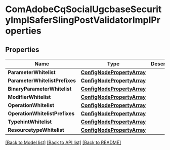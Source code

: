 # ComAdobeCqSocialUgcbaseSecurityImplSaferSlingPostValidatorImplProperties

## Properties
Name | Type | Description | Notes
------------ | ------------- | ------------- | -------------
**ParameterWhitelist** | [**ConfigNodePropertyArray**](configNodePropertyArray.md) |  | [optional] 
**ParameterWhitelistPrefixes** | [**ConfigNodePropertyArray**](configNodePropertyArray.md) |  | [optional] 
**BinaryParameterWhitelist** | [**ConfigNodePropertyArray**](configNodePropertyArray.md) |  | [optional] 
**ModifierWhitelist** | [**ConfigNodePropertyArray**](configNodePropertyArray.md) |  | [optional] 
**OperationWhitelist** | [**ConfigNodePropertyArray**](configNodePropertyArray.md) |  | [optional] 
**OperationWhitelistPrefixes** | [**ConfigNodePropertyArray**](configNodePropertyArray.md) |  | [optional] 
**TypehintWhitelist** | [**ConfigNodePropertyArray**](configNodePropertyArray.md) |  | [optional] 
**ResourcetypeWhitelist** | [**ConfigNodePropertyArray**](configNodePropertyArray.md) |  | [optional] 

[[Back to Model list]](../README.md#documentation-for-models) [[Back to API list]](../README.md#documentation-for-api-endpoints) [[Back to README]](../README.md)


